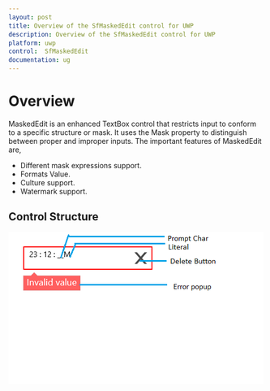 ```yaml
---
layout: post
title: Overview of the SfMaskedEdit control for UWP
description: Overview of the SfMaskedEdit control for UWP
platform: uwp
control:  SfMaskedEdit
documentation: ug
---
```


# Overview

MaskedEdit is an enhanced TextBox control that restricts input to conform to a specific structure or mask. It uses the Mask property to distinguish between proper and improper inputs. The important features of MaskedEdit are,

*	Different mask expressions support.
*	Formats Value.
*	Culture support.
*	Watermark support.

## Control Structure


![](overview_images/overview_img1.png)

